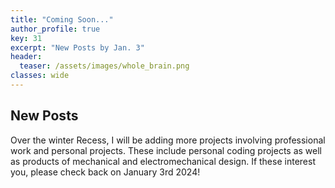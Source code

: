 ```yaml
---
title: "Coming Soon..."
author_profile: true
key: 31
excerpt: "New Posts by Jan. 3"
header:
  teaser: /assets/images/whole_brain.png
classes: wide
---
```


## New Posts
Over the winter Recess, I will be adding more projects involving professional work and personal projects. These include personal coding projects as well as products of mechanical and electromechanical design. If these interest you, please check back on January 3rd 2024!